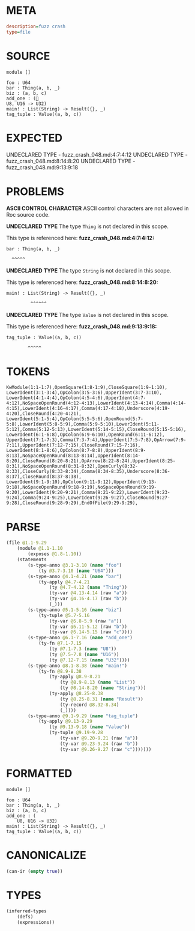 # META
~~~ini
description=fuzz crash
type=file
~~~
# SOURCE
~~~roc
module []

foo : U64
bar : Thing(a, b, _)
biz : (a, b, c)
add_one : (
U8, U16 -> U32)
main! : List(String) -> Result({}, _)
tag_tuple : Value((a, b, c))
~~~
# EXPECTED
UNDECLARED TYPE - fuzz_crash_048.md:4:7:4:12
UNDECLARED TYPE - fuzz_crash_048.md:8:14:8:20
UNDECLARED TYPE - fuzz_crash_048.md:9:13:9:18
# PROBLEMS
**ASCII CONTROL CHARACTER**
ASCII control characters are not allowed in Roc source code.

**UNDECLARED TYPE**
The type ``Thing`` is not declared in this scope.

This type is referenced here:
**fuzz_crash_048.md:4:7:4:12:**
```roc
bar : Thing(a, b, _)
```
      ^^^^^


**UNDECLARED TYPE**
The type ``String`` is not declared in this scope.

This type is referenced here:
**fuzz_crash_048.md:8:14:8:20:**
```roc
main! : List(String) -> Result({}, _)
```
             ^^^^^^


**UNDECLARED TYPE**
The type ``Value`` is not declared in this scope.

This type is referenced here:
**fuzz_crash_048.md:9:13:9:18:**
```roc
tag_tuple : Value((a, b, c))
```
            ^^^^^


# TOKENS
~~~zig
KwModule(1:1-1:7),OpenSquare(1:8-1:9),CloseSquare(1:9-1:10),
LowerIdent(3:1-3:4),OpColon(3:5-3:6),UpperIdent(3:7-3:10),
LowerIdent(4:1-4:4),OpColon(4:5-4:6),UpperIdent(4:7-4:12),NoSpaceOpenRound(4:12-4:13),LowerIdent(4:13-4:14),Comma(4:14-4:15),LowerIdent(4:16-4:17),Comma(4:17-4:18),Underscore(4:19-4:20),CloseRound(4:20-4:21),
LowerIdent(5:1-5:4),OpColon(5:5-5:6),OpenRound(5:7-5:8),LowerIdent(5:8-5:9),Comma(5:9-5:10),LowerIdent(5:11-5:12),Comma(5:12-5:13),LowerIdent(5:14-5:15),CloseRound(5:15-5:16),
LowerIdent(6:1-6:8),OpColon(6:9-6:10),OpenRound(6:11-6:12),
UpperIdent(7:1-7:3),Comma(7:3-7:4),UpperIdent(7:5-7:8),OpArrow(7:9-7:11),UpperIdent(7:12-7:15),CloseRound(7:15-7:16),
LowerIdent(8:1-8:6),OpColon(8:7-8:8),UpperIdent(8:9-8:13),NoSpaceOpenRound(8:13-8:14),UpperIdent(8:14-8:20),CloseRound(8:20-8:21),OpArrow(8:22-8:24),UpperIdent(8:25-8:31),NoSpaceOpenRound(8:31-8:32),OpenCurly(8:32-8:33),CloseCurly(8:33-8:34),Comma(8:34-8:35),Underscore(8:36-8:37),CloseRound(8:37-8:38),
LowerIdent(9:1-9:10),OpColon(9:11-9:12),UpperIdent(9:13-9:18),NoSpaceOpenRound(9:18-9:19),NoSpaceOpenRound(9:19-9:20),LowerIdent(9:20-9:21),Comma(9:21-9:22),LowerIdent(9:23-9:24),Comma(9:24-9:25),LowerIdent(9:26-9:27),CloseRound(9:27-9:28),CloseRound(9:28-9:29),EndOfFile(9:29-9:29),
~~~
# PARSE
~~~clojure
(file @1.1-9.29
	(module @1.1-1.10
		(exposes @1.8-1.10))
	(statements
		(s-type-anno @3.1-3.10 (name "foo")
			(ty @3.7-3.10 (name "U64")))
		(s-type-anno @4.1-4.21 (name "bar")
			(ty-apply @4.7-4.21
				(ty @4.7-4.12 (name "Thing"))
				(ty-var @4.13-4.14 (raw "a"))
				(ty-var @4.16-4.17 (raw "b"))
				(_)))
		(s-type-anno @5.1-5.16 (name "biz")
			(ty-tuple @5.7-5.16
				(ty-var @5.8-5.9 (raw "a"))
				(ty-var @5.11-5.12 (raw "b"))
				(ty-var @5.14-5.15 (raw "c"))))
		(s-type-anno @6.1-7.16 (name "add_one")
			(ty-fn @7.1-7.15
				(ty @7.1-7.3 (name "U8"))
				(ty @7.5-7.8 (name "U16"))
				(ty @7.12-7.15 (name "U32"))))
		(s-type-anno @8.1-8.38 (name "main!")
			(ty-fn @8.9-8.38
				(ty-apply @8.9-8.21
					(ty @8.9-8.13 (name "List"))
					(ty @8.14-8.20 (name "String")))
				(ty-apply @8.25-8.38
					(ty @8.25-8.31 (name "Result"))
					(ty-record @8.32-8.34)
					(_))))
		(s-type-anno @9.1-9.29 (name "tag_tuple")
			(ty-apply @9.13-9.29
				(ty @9.13-9.18 (name "Value"))
				(ty-tuple @9.19-9.28
					(ty-var @9.20-9.21 (raw "a"))
					(ty-var @9.23-9.24 (raw "b"))
					(ty-var @9.26-9.27 (raw "c")))))))
~~~
# FORMATTED
~~~roc
module []

foo : U64
bar : Thing(a, b, _)
biz : (a, b, c)
add_one : (
	U8, U16 -> U32)
main! : List(String) -> Result({}, _)
tag_tuple : Value((a, b, c))
~~~
# CANONICALIZE
~~~clojure
(can-ir (empty true))
~~~
# TYPES
~~~clojure
(inferred-types
	(defs)
	(expressions))
~~~
